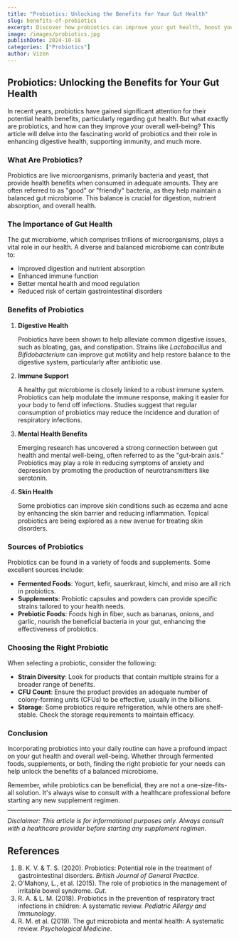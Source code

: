 ```yaml
---
title: "Probiotics: Unlocking the Benefits for Your Gut Health"
slug: benefits-of-probiotics
excerpt: Discover how probiotics can improve your gut health, boost your immune system, and contribute to overall wellness.
image: /images/probiotics.jpg
publishDate: 2024-10-18
categories: ["Probiotics"]
author: Vizen
---
```


## Probiotics: Unlocking the Benefits for Your Gut Health

In recent years, probiotics have gained significant attention for their potential health benefits, particularly regarding gut health. But what exactly are probiotics, and how can they improve your overall well-being? This article will delve into the fascinating world of probiotics and their role in enhancing digestive health, supporting immunity, and much more.

### What Are Probiotics?

Probiotics are live microorganisms, primarily bacteria and yeast, that provide health benefits when consumed in adequate amounts. They are often referred to as "good" or "friendly" bacteria, as they help maintain a balanced gut microbiome. This balance is crucial for digestion, nutrient absorption, and overall health.

### The Importance of Gut Health

The gut microbiome, which comprises trillions of microorganisms, plays a vital role in our health. A diverse and balanced microbiome can contribute to:

- Improved digestion and nutrient absorption
- Enhanced immune function
- Better mental health and mood regulation
- Reduced risk of certain gastrointestinal disorders

### Benefits of Probiotics

1. **Digestive Health**

   Probiotics have been shown to help alleviate common digestive issues, such as bloating, gas, and constipation. Strains like *Lactobacillus* and *Bifidobacterium* can improve gut motility and help restore balance to the digestive system, particularly after antibiotic use.

2. **Immune Support**

   A healthy gut microbiome is closely linked to a robust immune system. Probiotics can help modulate the immune response, making it easier for your body to fend off infections. Studies suggest that regular consumption of probiotics may reduce the incidence and duration of respiratory infections.

3. **Mental Health Benefits**

   Emerging research has uncovered a strong connection between gut health and mental well-being, often referred to as the "gut-brain axis." Probiotics may play a role in reducing symptoms of anxiety and depression by promoting the production of neurotransmitters like serotonin.

4. **Skin Health**

   Some probiotics can improve skin conditions such as eczema and acne by enhancing the skin barrier and reducing inflammation. Topical probiotics are being explored as a new avenue for treating skin disorders.

### Sources of Probiotics

Probiotics can be found in a variety of foods and supplements. Some excellent sources include:

- **Fermented Foods**: Yogurt, kefir, sauerkraut, kimchi, and miso are all rich in probiotics.
- **Supplements**: Probiotic capsules and powders can provide specific strains tailored to your health needs.
- **Prebiotic Foods**: Foods high in fiber, such as bananas, onions, and garlic, nourish the beneficial bacteria in your gut, enhancing the effectiveness of probiotics.

### Choosing the Right Probiotic

When selecting a probiotic, consider the following:

- **Strain Diversity**: Look for products that contain multiple strains for a broader range of benefits.
- **CFU Count**: Ensure the product provides an adequate number of colony-forming units (CFUs) to be effective, usually in the billions.
- **Storage**: Some probiotics require refrigeration, while others are shelf-stable. Check the storage requirements to maintain efficacy.

### Conclusion

Incorporating probiotics into your daily routine can have a profound impact on your gut health and overall well-being. Whether through fermented foods, supplements, or both, finding the right probiotic for your needs can help unlock the benefits of a balanced microbiome. 

Remember, while probiotics can be beneficial, they are not a one-size-fits-all solution. It's always wise to consult with a healthcare professional before starting any new supplement regimen.

---

*Disclaimer: This article is for informational purposes only. Always consult with a healthcare provider before starting any supplement regimen.*

## References

1. B. K. V. & T. S. (2020). Probiotics: Potential role in the treatment of gastrointestinal disorders. *British Journal of General Practice*.
2. O’Mahony, L., et al. (2015). The role of probiotics in the management of irritable bowel syndrome. *Gut*.
3. R. A. & L. M. (2018). Probiotics in the prevention of respiratory tract infections in children: A systematic review. *Pediatric Allergy and Immunology*.
4. R. M. et al. (2019). The gut microbiota and mental health: A systematic review. *Psychological Medicine*.